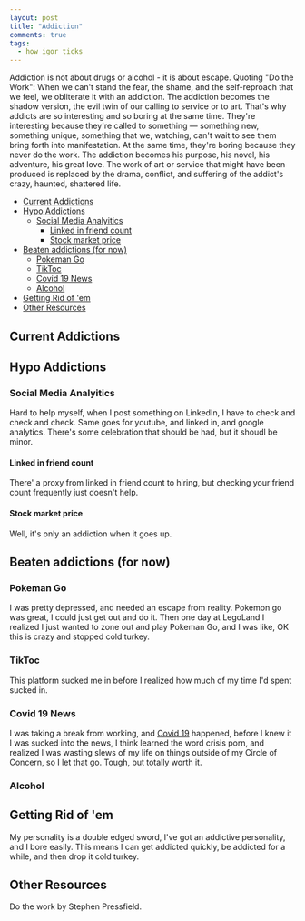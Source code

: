 ```yaml
---
layout: post
title: "Addiction"
comments: true
tags:
  - how igor ticks
---
```


Addiction is not about drugs or alcohol - it is about escape. Quoting "Do the Work": When we can't stand the fear, the shame, and the self-reproach that we feel, we obliterate it with an addiction. The addiction becomes the shadow version, the evil twin of our calling to service or to art. That's why addicts are so interesting and so boring at the same time. They're interesting because they're called to something — something new, something unique, something that we, watching, can't wait to see them bring forth into manifestation. At the same time, they're boring because they never do the work. The addiction becomes his purpose, his novel, his adventure, his great love. The work of art or service that might have been produced is replaced by the drama, conflict, and suffering of the addict's crazy, haunted, shattered life.

<!-- prettier-ignore-start -->
<!-- vim-markdown-toc GFM -->

- [Current Addictions](#current-addictions)
- [Hypo Addictions](#hypo-addictions)
  - [Social Media Analyitics](#social-media-analyitics)
    - [Linked in friend count](#linked-in-friend-count)
    - [Stock market price](#stock-market-price)
- [Beaten addictions (for now)](#beaten-addictions-for-now)
  - [Pokeman Go](#pokeman-go)
  - [TikToc](#tiktoc)
  - [Covid 19 News](#covid-19-news)
  - [Alcohol](#alcohol)
- [Getting Rid of 'em](#getting-rid-of-em)
- [Other Resources](#other-resources)

<!-- vim-markdown-toc -->
<!-- prettier-ignore-end -->

## Current Addictions

## Hypo Addictions

### Social Media Analyitics

Hard to help myself, when I post something on LinkedIn, I have to check and check and check. Same goes for youtube, and linked in, and google analytics. There's some celebration that should be had, but it shoudl be minor.

#### Linked in friend count

There' a proxy from linked in friend count to hiring, but checking your friend count frequently just doesn't help.

#### Stock market price

Well, it's only an addiction when it goes up.

## Beaten addictions (for now)

### Pokeman Go

I was pretty depressed, and needed an escape from reality. Pokemon go was great, I could just get out and do it. Then one day at LegoLand I realized I just wanted to zone out and play Pokeman Go, and I was like, OK this is crazy and stopped cold turkey.

### TikToc

This platform sucked me in before I realized how much of my time I'd spent sucked in.

### Covid 19 News

I was taking a break from working, and [Covid 19](/covid) happened, before I knew it I was sucked into the news, I think learned the word crisis porn, and realized I was wasting slews of my life on things outside of my Circle of Concern, so I let that go. Tough, but totally worth it.

### Alcohol

## Getting Rid of 'em

My personality is a double edged sword, I've got an addictive personality, and I bore easily. This means I can get addicted quickly, be addicted for a while, and then drop it cold turkey.

## Other Resources

Do the work by Stephen Pressfield.
